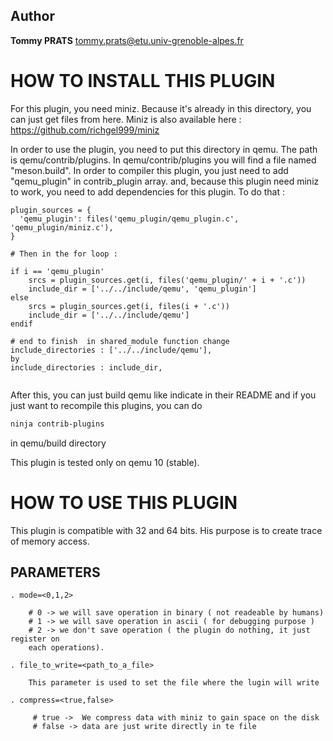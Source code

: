 ## Author

**Tommy PRATS**
[tommy.prats@etu.univ-grenoble-alpes.fr](mailto:tommy.prats@etu.univ-grenoble-alpes.fr)

# HOW TO INSTALL THIS PLUGIN

For this plugin, you need miniz. Because it's already in this directory, you can just get files from here. 
Miniz is also available here : https://github.com/richgel999/miniz

In order to use the plugin, you need to put this directory in qemu. The path is qemu/contrib/plugins.
In qemu/contrib/plugins you will find a file named "meson.build". In order to compiler this plugin, you just need to add "qemu_plugin" in contrib_plugin array. and, because this plugin need miniz to work, you need to add dependencies for this plugin. To do that :
```
plugin_sources = { 
  'qemu_plugin': files('qemu_plugin/qemu_plugin.c', 'qemu_plugin/miniz.c'),
}

# Then in the for loop :

if i == 'qemu_plugin' 
	srcs = plugin_sources.get(i, files('qemu_plugin/' + i + '.c'))
    include_dir = ['../../include/qemu', 'qemu_plugin']
else
	srcs = plugin_sources.get(i, files(i + '.c'))
    include_dir = ['../../include/qemu']
endif

# end to finish  in shared_module function change 
include_directories : ['../../include/qemu'],
by
include_directories : include_dir,
    
 ```

After this, you can just build qemu like indicate in their README and if you just want to recompile this plugins, you can do 
``` bash
ninja contrib-plugins
```
in qemu/build directory

This plugin is tested only on qemu 10 (stable).

# HOW TO USE THIS PLUGIN

This plugin is compatible with 32 and 64 bits. His purpose is to create trace of memory access. 

##  PARAMETERS
	. mode=<0,1,2> 
	
		# 0 -> we will save operation in binary ( not readeable by humans)
		# 1 -> we will save operation in ascii ( for debugging purpose )  		 
		# 2 -> we don't save operation ( the plugin do nothing, it just register on 
		each operations).
		
	. file_to_write=<path_to_a_file> 
	
		This parameter is used to set the file where the lugin will write
		
	. compress=<true,false> 
	
		 # true ->  We compress data with miniz to gain space on the disk
		 # false -> data are just write directly in te file


